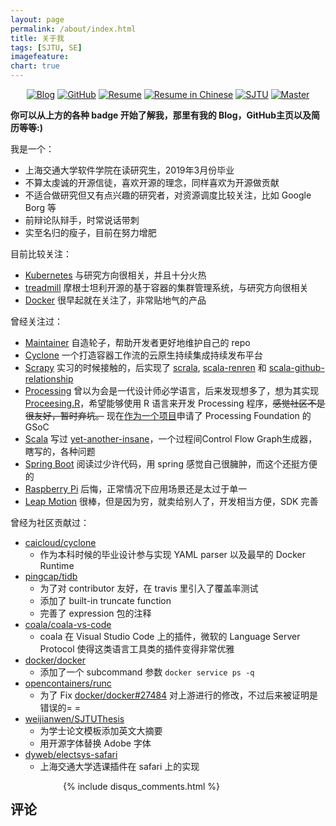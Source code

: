 ```yaml
---
layout: page
permalink: /about/index.html
title: 关于我
tags: [SJTU, SE]
imagefeature: 
chart: true
---
```


<p align="center">
	<a href="http://gaocegege.com/Blog"><img src="https://img.shields.io/badge/blog-30k%20visitors-ffffff.svg?style=social" alt="Blog"></a>
	<a href="https://github.com/gaocegege/"><img src="https://img.shields.io/github/followers/gaocegege.svg?style=social&label=Follow" alt="GitHub"></a>
	<a href="http://gaocegege.com/resume/"><img src="https://img.shields.io/badge/resume-english-blue.svg" alt="Resume"></a>
	<a href="http://gaocegege.com/resume/cn/"><img src="https://img.shields.io/badge/%E7%AE%80%E5%8E%86-%E4%B8%AD%E6%96%87-blue.svg" alt="Resume in Chinese"></a>
	<a href="http://en.sjtu.edu.cn/"><img src="https://img.shields.io/badge/univ-SJTU-020081.svg" alt="SJTU"></a>
	<a href="http://en.sjtu.edu.cn/"><img src="https://img.shields.io/badge/degree-master-0100b3.svg" alt="Master"></a>
</p>

**你可以从上方的各种 badge 开始了解我，那里有我的 Blog，GitHub主页以及简历等等:)**

我是一个：

* 上海交通大学软件学院在读研究生，2019年3月份毕业
* 不算太虔诚的开源信徒，喜欢开源的理念，同样喜欢为开源做贡献
* 不适合做研究但又有点兴趣的研究者，对资源调度比较关注，比如 Google Borg 等
* 前辩论队辩手，时常说话带刺
* 实至名归的瘦子，目前在努力增肥

目前比较关注：

* [Kubernetes](https://github.com/kubernetes/kubernetes) 与研究方向很相关，并且十分火热
* [treadmill](https://github.com/Morgan-Stanley/treadmill) 摩根士坦利开源的基于容器的集群管理系统，与研究方向很相关
* [Docker](https://github.com/docker/docker) 很早起就在关注了，非常贴地气的产品

曾经关注过：

* [Maintainer](https://github.com/gaocegege/maintainer) 自造轮子，帮助开发者更好地维护自己的 repo
* [Cyclone](https://github.com/caicloud/cyclone) 一个打造容器工作流的云原生持续集成持续发布平台
* [Scrapy](https://github.com/scrapy/scrapy) 实习的时候接触的，后实现了 [scrala](https://github.com/gaocegege/scrala), [scala-renren](https://github.com/gaocegege/scala-renren) 和 [scala-github-relationship](https://github.com/gaocegege/scala-github-relationship)
* [Processing](https://github.com/processing/processing) 曾以为会是一代设计师必学语言，后来发现想多了，想为其实现 [Proceesing.R](https://github.com/gaocegege/processing.r)，希望能够使用 R 语言来开发 Processing 程序，<del>感觉社区不是很友好，暂时弃坑。</del> 现在[作为一个项目](https://forum.processing.org/two/discussion/21195/gsoc-2017-r-language-mode-for-processing)申请了 Processing Foundation 的 GSoC
* [Scala](https://github.com/scala/scala) 写过 [yet-another-insane](https://github.com/gaocegege/yet-another-insane)，一个过程间Control Flow Graph生成器，瞎写的，各种问题
* [Spring Boot](https://github.com/spring-projects/spring-boot) 阅读过少许代码，用 spring 感觉自己很臃肿，而这个还挺方便的
* [Raspberry Pi](https://www.raspberrypi.org/) 后悔，正常情况下应用场景还是太过于单一
* [Leap Motion](https://www.leapmotion.com/) 很棒，但是因为穷，就卖给别人了，开发相当方便，SDK 完善

曾经为社区贡献过：

* [caicloud/cyclone](https://github.com/caicloud/cyclone/commits/master?author=gaocegege)
	* 作为本科时候的毕业设计参与实现 YAML parser 以及最早的 Docker Runtime
* [pingcap/tidb](https://github.com/pingcap/tidb/commits/master?author=gaocegege)
	* 为了对 contributor 友好，在 travis 里引入了覆盖率测试
	* 添加了 built-in truncate function
	* 完善了 expression 包的注释
* [coala/coala-vs-code](https://github.com/coala/coala-vs-code/commits/master?author=gaocegege)
	* coala 在 Visual Studio Code 上的插件，微软的 Language Server Protocol 使得这类语言工具类的插件变得非常优雅
* [docker/docker](https://github.com/docker/docker/commits/master?author=gaocegege)
	* 添加了一个 subcommand 参数 `docker service ps -q`
* [opencontainers/runc](https://github.com/opencontainers/runc/commits/master?author=gaocegege)
	* 为了 Fix [docker/docker#27484](https://github.com/docker/docker/issues/27484) 对上游进行的修改，不过后来被证明是错误的= =
* [weijianwen/SJTUThesis](https://github.com/weijianwen/SJTUThesis/commits/master?author=gaocegege)
	* 为学士论文模板添加英文大摘要
	* 用开源字体替换 Adobe 字体
* [dyweb/electsys-safari](https://github.com/dyweb/electsys-safari/commits/master?author=gaocegege)
	* 上海交通大学选课插件在 safari 上的实现
        
<div class="cf"></div>

<section class="summer-disqus row">
    <div class="small-12 columns">
        <h1 class="summer-comments-header">评论</h1>
        <div id="disqus_thread"></div>
        {% include disqus_comments.html %}
    </div>
</section>
